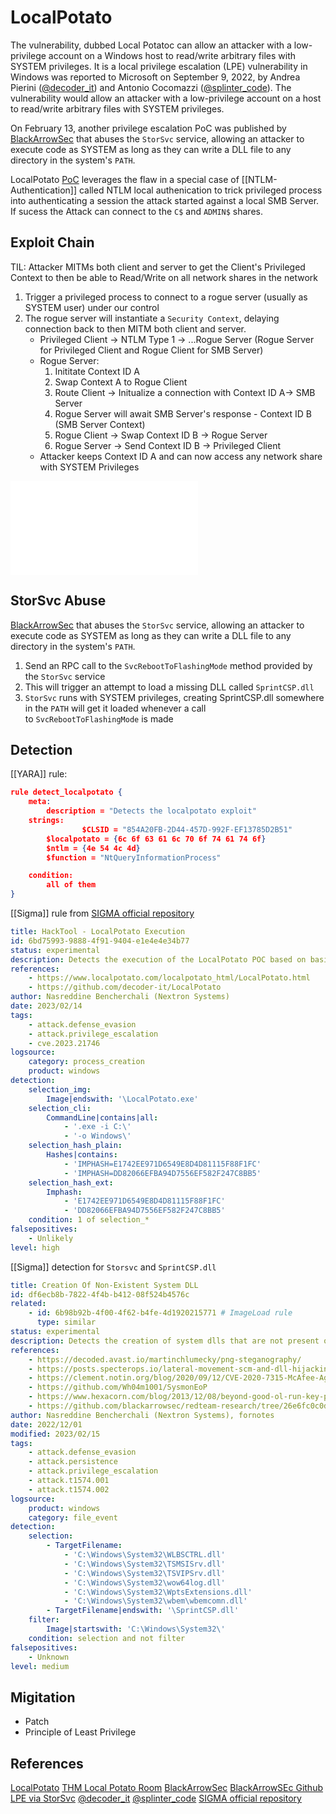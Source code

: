 # LocalPotato

The vulnerability, dubbed Local Potatoc can allow an attacker with a low-privilege account on a Windows host to read/write arbitrary files with SYSTEM privileges. It is a local privilege escalation (LPE) vulnerability in Windows was reported to Microsoft on September 9, 2022, by Andrea Pierini ([@decoder_it](https://twitter.com/decoder_it)) and Antonio Cocomazzi ([@splinter_code](https://twitter.com/splinter_code)). The vulnerability would allow an attacker with a low-privilege account on a host to read/write arbitrary files with SYSTEM privileges.

On February 13, another privilege escalation PoC was published by [BlackArrowSec](https://twitter.com/BlackArrowSec) that abuses the `StorSvc` service, allowing an attacker to execute code as SYSTEM as long as they can write a DLL file to any directory in the system's `PATH`.

LocalPotato [PoC](https://decoder.cloud/2023/02/13/localpotato-when-swapping-the-context-leads-you-to-system/) leverages the flaw in a special case of [[NTLM-Authentication]] called NTLM local authenication to trick privileged process into authenticating a session the attack started against a local SMB Server. If sucess the Attack can connect to the `C$` and `ADMIN$` shares.

## Exploit Chain

TIL: Attacker MITMs both client and server to get the Client's Privileged Context to then be able to Read/Write on all network shares in the network

1. Trigger a privileged process to connect to a rogue server (usually as SYSTEM user) under our control
2. The rogue server will instantiate a `Security Context`, delaying connection back to then MITM both client and server.
	-  Privileged Client -> NTLM Type 1 -> ...Rogue Server (Rogue Server for Privileged Client and Rogue Client for SMB Server)
	- Rogue Server:
		1. Inititate Context ID A 
		2. Swap Context A to Rogue Client
		3. Route Client -> Initualize a connection with Context ID A-> SMB Server
		4. Rogue Server will await SMB Server's response - Context ID B (SMB Server Context)
		5. Rogue Client -> Swap Context ID B -> Rogue Server
		6. Rogue Server -> Send Context ID B -> Privileged Client
	- Attacker keeps Context ID A and can now access any network share with SYSTEM Privileges
		  
![1080](localpotato.excalidraw.md)


## StorSvc Abuse

 [BlackArrowSec](https://twitter.com/BlackArrowSec) that abuses the `StorSvc` service, allowing an attacker to execute code as SYSTEM as long as they can write a DLL file to any directory in the system's `PATH`.
1. Send an RPC call to the `SvcRebootToFlashingMode` method provided by the `StorSvc` service
2. This will trigger an attempt to load a missing DLL called `SprintCSP.dll`
3. `StorSvc` runs with SYSTEM privileges, creating SprintCSP.dll somewhere in the `PATH` will get it loaded whenever a call to `SvcRebootToFlashingMode` is made

## Detection

[[YARA]] rule:
```json
rule detect_localpotato {
    meta:
        description = "Detects the localpotato exploit"
    strings:
                $CLSID = "854A20FB-2D44-457D-992F-EF13785D2B51"
		$localpotato = {6c 6f 63 61 6c 70 6f 74 61 74 6f}
		$ntlm = {4e 54 4c 4d}
		$function = "NtQueryInformationProcess"

    condition:
        all of them
}

```

[[Sigma]] rule from [SIGMA official repository](https://github.com/SigmaHQ/sigma/blob/master/rules/windows/process_creation/proc_creation_win_hktl_localpotato.yml)
```yaml
title: HackTool - LocalPotato Execution
id: 6bd75993-9888-4f91-9404-e1e4e4e34b77
status: experimental
description: Detects the execution of the LocalPotato POC based on basic PE metadata information and default CLI examples
references:
    - https://www.localpotato.com/localpotato_html/LocalPotato.html
    - https://github.com/decoder-it/LocalPotato
author: Nasreddine Bencherchali (Nextron Systems)
date: 2023/02/14
tags:
    - attack.defense_evasion
    - attack.privilege_escalation
    - cve.2023.21746
logsource:
    category: process_creation
    product: windows
detection:
    selection_img:
        Image|endswith: '\LocalPotato.exe'
    selection_cli:
        CommandLine|contains|all:
            - '.exe -i C:\'
            - '-o Windows\'
    selection_hash_plain:
        Hashes|contains:
            - 'IMPHASH=E1742EE971D6549E8D4D81115F88F1FC'
            - 'IMPHASH=DD82066EFBA94D7556EF582F247C8BB5'
    selection_hash_ext:
        Imphash:
            - 'E1742EE971D6549E8D4D81115F88F1FC'
            - 'DD82066EFBA94D7556EF582F247C8BB5'
    condition: 1 of selection_*
falsepositives:
    - Unlikely
level: high
```

[[Sigma]] detection for `Storsvc` and `SprintCSP.dll`
```yaml
title: Creation Of Non-Existent System DLL
id: df6ecb8b-7822-4f4b-b412-08f524b4576c
related:
    - id: 6b98b92b-4f00-4f62-b4fe-4d1920215771 # ImageLoad rule
      type: similar
status: experimental
description: Detects the creation of system dlls that are not present on the system. Usually to achieve dll hijacking
references:
    - https://decoded.avast.io/martinchlumecky/png-steganography/
    - https://posts.specterops.io/lateral-movement-scm-and-dll-hijacking-primer-d2f61e8ab992
    - https://clement.notin.org/blog/2020/09/12/CVE-2020-7315-McAfee-Agent-DLL-injection/
    - https://github.com/Wh04m1001/SysmonEoP
    - https://www.hexacorn.com/blog/2013/12/08/beyond-good-ol-run-key-part-5/
    - https://github.com/blackarrowsec/redteam-research/tree/26e6fc0c0d30d364758fa11c2922064a9a7fd309/LPE%20via%20StorSvc
author: Nasreddine Bencherchali (Nextron Systems), fornotes
date: 2022/12/01
modified: 2023/02/15
tags:
    - attack.defense_evasion
    - attack.persistence
    - attack.privilege_escalation
    - attack.t1574.001
    - attack.t1574.002
logsource:
    product: windows
    category: file_event
detection:
    selection:
        - TargetFilename:
            - 'C:\Windows\System32\WLBSCTRL.dll'
            - 'C:\Windows\System32\TSMSISrv.dll'
            - 'C:\Windows\System32\TSVIPSrv.dll'
            - 'C:\Windows\System32\wow64log.dll'
            - 'C:\Windows\System32\WptsExtensions.dll'
            - 'C:\Windows\System32\wbem\wbemcomn.dll'
        - TargetFilename|endswith: '\SprintCSP.dll'
    filter:
        Image|startswith: 'C:\Windows\System32\'
    condition: selection and not filter
falsepositives:
    - Unknown
level: medium
```

## Migitation

- Patch
- Principle of Least Privilege

## References

[LocalPotato](https://decoder.cloud/2023/02/13/localpotato-when-swapping-the-context-leads-you-to-system/)
[THM Local Potato Room](https://tryhackme.com/room/localpotato)
[BlackArrowSec](https://twitter.com/BlackArrowSec)
[BlackArrowSEc Github LPE via StorSvc](https://github.com/blackarrowsec/redteam-research/commits/master/LPE%20via%20StorSvc)
[@decoder_it](https://twitter.com/decoder_it)
[@splinter_code](https://twitter.com/splinter_code)
[SIGMA official repository](https://github.com/SigmaHQ/sigma/blob/master/rules/windows/process_creation/proc_creation_win_hktl_localpotato.yml)